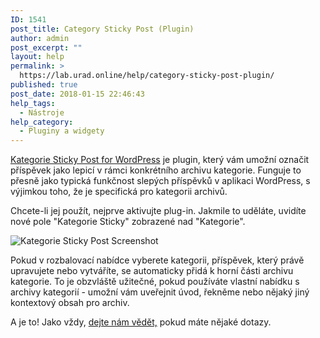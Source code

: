 ```yaml
---
ID: 1541
post_title: Category Sticky Post (Plugin)
author: admin
post_excerpt: ""
layout: help
permalink: >
  https://lab.urad.online/help/category-sticky-post-plugin/
published: true
post_date: 2018-01-15 22:46:43
help_tags:
  - Nástroje
help_category:
  - Pluginy a widgety
---
```

<div class="entry-content">

<a title="Kategorie Sticky Post" href="http://wordpress.org/extend/plugins/category-sticky-post/">Kategorie Sticky Post for WordPress</a> je plugin, který vám umožní označit příspěvek jako lepicí v rámci konkrétního archivu kategorie. Funguje to přesně jako typická funkčnost slepých příspěvků v aplikaci WordPress, s výjimkou toho, že je specifická pro kategorii archivů.

Chcete-li jej použít, nejprve aktivujte plug-in. Jakmile to uděláte, uvidíte nové pole "Kategorie Sticky" zobrazené nad "Kategorie".

<img class="alignnone wp-image-37528 size-full" src="https://openlab.citytech.cuny.edu/wp-content/uploads/2016/07/CategoryStickyPost1.png" alt="Kategorie Sticky Post Screenshot" />

Pokud v rozbalovací nabídce vyberete kategorii, příspěvek, který právě upravujete nebo vytváříte, se automaticky přidá k horní části archivu kategorie. To je obzvláště užitečné, pokud používáte vlastní nabídku s archivy kategorií - umožní vám uveřejnit úvod, řekněme nebo nějaký jiný kontextový obsah pro archiv.

A je to! Jako vždy, <a href="http://openlab@citytech.cuny.edu/">dejte nám vědět,</a> pokud máte nějaké dotazy.

</div>